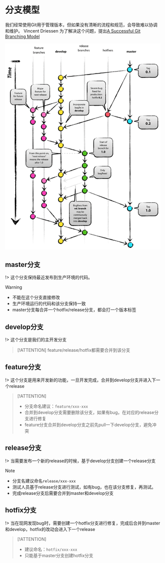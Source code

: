 # 分支模型

我们经常使用Git用于管理版本，但如果没有清晰的流程和规范，会导致难以协调和维护。
Vincent Driessen 为了解决这个问题，提出[A Successful Git Branching Model](https://nvie.com/posts/a-successful-git-branching-model/)

![git-model](../images/git-model@2x.png)

## master分支
!> 这个分支保持最近发布到生产环境的代码。

> [!WARNING]
> - 不能在这个分支直接修改
> - 生产环境运行的代码和该分支保持一致
> - master分支每合并一个hotfix/release分支，都会打一个版本标签

## develop分支
!> 这个分支是我们的主开发分支
> [!ATTENTION]
> feature/release/hotfix都需要合并到该分支

## feature分支
!> 这个分支是用来开发新的功能，一旦开发完成，合并到develop分支并进入下一个release
> [!ATTENTION]
> - 分支命名建议：`feature/xxx-xxx`
> - 合并到develop分支需要删除该分支，如果有bug，在对应的release分支进行修复
> - feature分支合并到develop分支之前先pull一下develop分支，避免冲突

## release分支
!> 当需要发布一个新的release的时候，基于develop分支创建一个release分支
> [!NOTE]
> - 分支名建议命名`release/xxx-xxx`
> - 测试人员基于release分支进行测试，如有bug，也在该分支修复，再测试。
> - 完成release分支后需要合并到master和develop分支

## hotfix分支
!> 当在现网发现bug时，需要创建一个hotfix分支进行修复，完成后合并到master和develop，hotfix的改动会进入下一个release
> [!ATTENTION]
> - 建议命名：`hotfix/xxx-xxx`
> - 只能基于master分支创建hotfix分支
